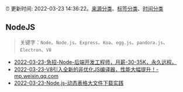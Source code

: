 :alarm_clock: 更新时间: 2022-03-23 14:36:22。[来源分类](../README.md)、[标签分类](../TAGS.md)、[时间分类](../TIMELINE.md)

## NodeJS


> 关键字：`Node`、`Node.js`、`Express`、`Koa`、`egg.js`、`pandora.js`、`Electron`、`V8`



- [2022-03-23-急招-Node-后端开发工程师，月薪-30-35K，永久远程。](https://www.v2ex.com/t/842461) 
- [2022-03-23-V8引入全新的非优化JS编译器，性能大幅提升！-mp.weixin.qq.com](https://blogread.cn/news/go.php?idItem=14967&url=http%3A%2F%2Fmp.weixin.qq.com%2Fs%3F__biz%3DMzUyMzM2ODUwMA%3D%3D%26amp%3Bmid%3D2247493491%26amp%3Bidx%3D2%26amp%3Bsn%3D8615a95217d4fdb3a4fec9e28699eb1b%26amp%3Bchksm%3Dfa3f0628cd488f3e2c42fc16240aa5459fcdb5a99d3f7d5fe8c32cae5f9acedac8b17c2ea191%26amp%3Bscene%3D27%23wechat_redirect%26comefrom%3Dhttps%253A%252F%252Fblogread.cn%252Fnews%252F) 
- [2022-03-23-Node.js-动态表格大文件下载实践](https://toutiao.io/k/i33za77) 